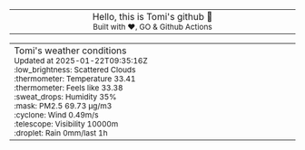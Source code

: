 
<div align="center">
<table>
<tbody>
<td align="center">
<img width="2000" height="0"><br>
Hello, this is Tomi's github 👋<br>
<sup>Built with ❤️, GO & Github Actions</sup><br>
<img width="2000" height="0">
</td>
</tbody>
</table>
</div>
<table>
<tbody>
<td align="left">
<img width="2000" height="0"><br>
Tomi's weather conditions<br>
<sup>Updated at 2025-01-22T09:35:16Z</sup><br>
<sup>:low_brightness: Scattered Clouds</sup><br>
<sup>:thermometer: Temperature 33.41 </sup><br>
<sup>:thermometer: Feels like 33.38</sup><br>
<sup>:sweat_drops: Humidity 35%</sup><br>
<sup>:mask: PM2.5 69.73 μg/m3</sup><br>
<sup>:cyclone: Wind 0.49m/s </sup><br>
<sup>:telescope: Visibility 10000m </sup><br>
<sup>:droplet: Rain 0mm/last 1h </sup><br>
<img width="2000" height="0">
</td>
<td align="left">
<img width="2000" height="0"><br>
<br>
<img width="2000" height="0">
</td>
</tbody>
</table>
</div>
    